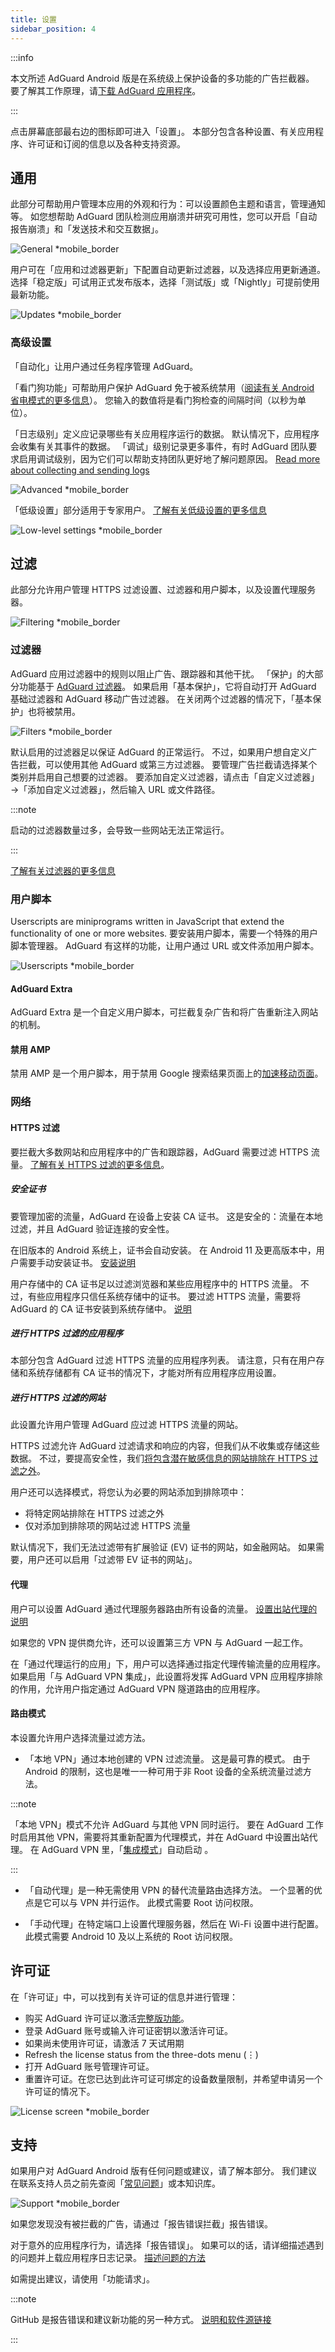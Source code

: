 ```yaml
---
title: 设置
sidebar_position: 4
---
```


:::info

本文所述 AdGuard Android 版是在系统级上保护设备的多功能的广告拦截器。 要了解其工作原理，请[下载 AdGuard 应用程序](https://agrd.io/download-kb-adblock)。

:::

点击屏幕底部最右边的图标即可进入「设置」。 本部分包含各种设置、有关应用程序、许可证和订阅的信息以及各种支持资源。

## 通用

此部分可帮助用户管理本应用的外观和行为：可以设置颜色主题和语言，管理通知等。 如您想帮助 AdGuard 团队检测应用崩溃并研究可用性，您可以开启「自动报告崩溃」和「发送技术和交互数据」。

![General \*mobile\_border](https://cdn.adtidy.org/blog/new/my5quggeneral.png)

用户可在「应用和过滤器更新」下配置自动更新过滤器，以及选择应用更新通道。 选择「稳定版」可试用正式发布版本，选择「测试版」或「Nightly」可提前使用最新功能。

![Updates \*mobile\_border](https://cdn.adtidy.org/blog/new/hqm8kupdates.png)

### 高级设置

「自动化」让用户通过任务程序管理 AdGuard。

「看门狗功能」可帮助用户保护 AdGuard 免于被系统禁用（[阅读有关 Android 省电模式的更多信息](/adguard-for-android/solving-problems/background-work/)）。 您输入的数值将是看门狗检查的间隔时间（以秒为单位）。

「日志级别」定义应记录哪些有关应用程序运行的数据。 默认情况下，应用程序会收集有关其事件的数据。 「调试」级别记录更多事件，有时 AdGuard 团队要求启用调试级别，因为它们可以帮助支持团队更好地了解问题原因。 [Read more about collecting and sending logs](/adguard-for-android/solving-problems/log/)

![Advanced \*mobile\_border](https://cdn.adtidy.org/blog/new/vshfnadvanced.png)

「低级设置」部分适用于专家用户。 [了解有关低级设置的更多信息](/adguard-for-android/solving-problems/low-level-settings/)

![Low-level settings \*mobile\_border](https://cdn.adtidy.org/blog/new/n9ztplow_level.png)

## 过滤

此部分允许用户管理 HTTPS 过滤设置、过滤器和用户脚本，以及设置代理服务器。

![Filtering \*mobile\_border](https://cdn.adtidy.org/blog/new/7v5c6filtering.png)

### 过滤器

AdGuard 应用过滤器中的规则以阻止广告、跟踪器和其他干扰。 「保护」的大部分功能基于 [AdGuard 过滤器](/general/ad-filtering/adguard-filters/#adguard-filters)。 如果启用「基本保护」，它将自动打开 AdGuard 基础过滤器和 AdGuard 移动广告过滤器。 在关闭两个过滤器的情况下，「基本保护」也将被禁用。

![Filters \*mobile\_border](https://cdn.adtidy.org/blog/new/7osjdfilters.png)

默认启用的过滤器足以保证 AdGuard 的正常运行。 不过，如果用户想自定义广告拦截，可以使用其他 AdGuard 或第三方过滤器。 要管理广告拦截请选择某个类别并启用自己想要的过滤器。 要添加自定义过滤器，请点击「自定义过滤器」→「添加自定义过滤器」，然后输入 URL 或文件路径。

:::note

启动的过滤器数量过多，会导致一些网站无法正常运行。

:::

[了解有关过滤器的更多信息](https://adguard.com/zh_cn/blog/what-are-filters.html)

### 用户脚本

Userscripts are miniprograms written in JavaScript that extend the functionality of one or more websites. 要安装用户脚本，需要一个特殊的用户脚本管理器。 AdGuard 有这样的功能，让用户通过 URL 或文件添加用户脚本。

![Userscripts \*mobile\_border](https://cdn.adtidy.org/blog/new/isv6userscripts.png)

#### AdGuard Extra

AdGuard Extra 是一个自定义用户脚本，可拦截复杂广告和将广告重新注入网站的机制。

#### 禁用 AMP

禁用 AMP 是一个用户脚本，用于禁用 Google 搜索结果页面上的[加速移动页面](https://en.wikipedia.org/wiki/Accelerated_Mobile_Pages)。

### 网络

#### HTTPS 过滤

要拦截大多数网站和应用程序中的广告和跟踪器，AdGuard 需要过滤 HTTPS 流量。 [了解有关 HTTPS 过滤的更多信息](/general/https-filtering/what-is-https-filtering)。

##### 安全证书

要管理加密的流量，AdGuard 在设备上安装 CA 证书。 这是安全的：流量在本地过滤，并且 AdGuard 验证连接的安全性。

在旧版本的 Android 系统上，证书会自动安装。 在 Android 11 及更高版本中，用户需要手动安装证书。 [安装说明](/adguard-for-android/solving-problems/manual-certificate/)

用户存储中的 CA 证书足以过滤浏览器和某些应用程序中的 HTTPS 流量。 不过，有些应用程序只信任系统存储中的证书。 要过滤 HTTPS 流量，需要将 AdGuard 的 CA 证书安装到系统存储中。 [说明](/adguard-for-android/solving-problems/https-certificate-for-rooted/)

##### 进行 HTTPS 过滤的应用程序

本部分包含 AdGuard 过滤 HTTPS 流量的应用程序列表。 请注意，只有在用户存储和系统存储都有 CA 证书的情况下，才能对所有应用程序应用设置。

##### 进行 HTTPS 过滤的网站

此设置允许用户管理 AdGuard 应过滤 HTTPS 流量的网站。

HTTPS 过滤允许 AdGuard 过滤请求和响应的内容，但我们从不收集或存储这些数据。 不过，要提高安全性，我们[将包含潜在敏感信息的网站排除在 HTTPS 过滤之外](/general/https-filtering/what-is-https-filtering/#financial-websites-and-websites-with-sensitive-personal-data)。

用户还可以选择模式，将您认为必要的网站添加到排除项中：

- 将特定网站排除在 HTTPS 过滤之外
- 仅对添加到排除项的网站过滤 HTTPS 流量

默认情况下，我们无法过滤带有扩展验证 (EV) 证书的网站，如金融网站。 如果需要，用户还可以启用「过滤带 EV 证书的网站」。

#### 代理

用户可以设置 AdGuard 通过代理服务器路由所有设备的流量。 [设置出站代理的说明](/adguard-for-android/Solving-problems/outbound-proxy)

如果您的 VPN 提供商允许，还可以设置第三方 VPN 与 AdGuard 一起工作。

在「通过代理运行的应用」下，用户可以选择通过指定代理传输流量的应用程序。 如果启用「与 AdGuard VPN 集成」，此设置将发挥 AdGuard VPN 应用程序排除的作用，允许用户指定通过 AdGuard VPN 隧道路由的应用程序。

#### 路由模式

本设置允许用户选择流量过滤方法。

- 「本地 VPN」通过本地创建的 VPN 过滤流量。 这是最可靠的模式。 由于 Android 的限制，这也是唯一一种可用于非 Root 设备的全系统流量过滤方法。

:::note

「本地 VPN」模式不允许 AdGuard 与其他 VPN 同时运行。 要在 AdGuard 工作时启用其他 VPN，需要将其重新配置为代理模式，并在 AdGuard 中设置出站代理。 在 AdGuard VPN 里，「[集成模式](/adguard-for-android/features/integration-with-vpn)」自动启动 。

:::

- 「自动代理」是一种无需使用 VPN 的替代流量路由选择方法。 一个显著的优点是它可以与 VPN 并行运作。 此模式需要 Root 访问权限。

- 「手动代理」在特定端口上设置代理服务器，然后在 Wi-Fi 设置中进行配置。 此模式需要 Android 10 及以上系统的 Root 访问权限。

## 许可证

在「许可证」中，可以找到有关许可证的信息并进行管理：

- 购买 AdGuard 许可证以激活[完整版功能](/adguard-for-android/features/free-vs-full)。
- 登录 AdGuard 账号或输入许可证密钥以激活许可证。
- 如果尚未使用许可证，请激活 7 天试用期
- Refresh the license status from the three-dots menu (⋮)
- 打开 AdGuard 账号管理许可证。
- 重置许可证。在您已达到此许可证可绑定的设备数量限制，并希望申请另一个许可证的情况下。

![License screen \*mobile\_border](https://cdn.adtidy.org/blog/new/3wyh5hlicense.png)

## 支持

如果用户对 AdGuard Android 版有任何问题或建议，请了解本部分。 我们建议在联系支持人员之前先查阅「[常见问题](https://adguard.com/support/adguard_for_android.html)」或本知识库。

![Support \*mobile\_border](https://cdn.adtidy.org/blog/new/cz55usupport.png)

如果您发现没有被拦截的广告，请通过「报告错误拦截」报告错误。

对于意外的应用程序行为，请选择「报告错误」。 如果可以的话，请详细描述遇到的问题并上载应用程序日志记录。 [描述问题的方法](/guides/report-bugs/#how-to-describe-a-problem)

如需提出建议，请使用「功能请求」。

:::note

GitHub 是报告错误和建议新功能的另一种方式。 [说明和软件源链接](/guides/report-bugs/#adguard-for-android)

:::
